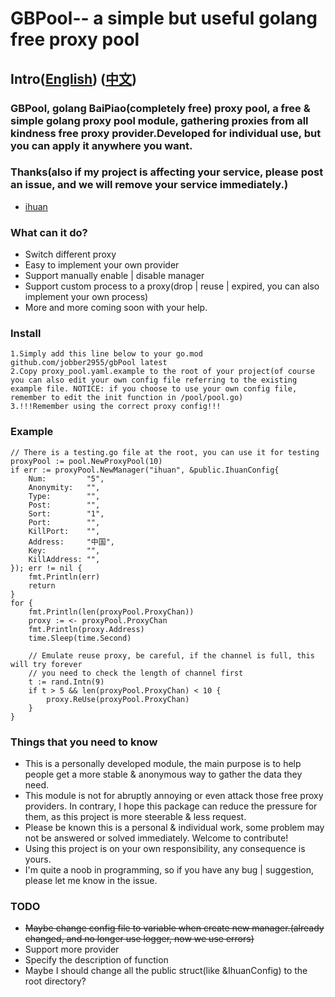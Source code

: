 # GBPool-- a simple but useful golang free proxy pool
## Intro([English](https://github.com/jobber2955/gbPool/blob/main/README.md)) ([中文](https://github.com/jobber2955/gbPool/blob/main/README_cn.md))
### GBPool, golang BaiPiao(completely free) proxy pool, a free & simple golang proxy pool module, gathering proxies from all kindness free proxy provider.Developed for individual use, but you can apply it anywhere you want.
### Thanks(also if my project is affecting your service, please post an issue, and we will remove your service immediately.)
- [ihuan](https://ip.ihuan.me/)

### What can it do?
- Switch different proxy
- Easy to implement your own provider
- Support manually enable | disable manager
- Support custom process to a proxy(drop | reuse | expired, you can also implement your own process)
- More and more coming soon with your help.

### Install

    1.Simply add this line below to your go.mod
    github.com/jobber2955/gbPool latest
    2.Copy proxy_pool.yaml.example to the root of your project(of course you can also edit your own config file referring to the existing example file. NOTICE: if you choose to use your own config file, remember to edit the init function in /pool/pool.go)
    3.!!!Remember using the correct proxy config!!!
### Example

    // There is a testing.go file at the root, you can use it for testing
    proxyPool := pool.NewProxyPool(10)
	if err := proxyPool.NewManager("ihuan", &public.IhuanConfig{
		Num:         "5",
		Anonymity:   "",
		Type:        "",
		Post:        "",
		Sort:        "1",
		Port:        "",
		KillPort:    "",
		Address:     "中国",
		Key:         "",
		KillAddress: "",
	}); err != nil {
		fmt.Println(err)
		return
	}
	for {
		fmt.Println(len(proxyPool.ProxyChan))
		proxy := <- proxyPool.ProxyChan
		fmt.Println(proxy.Address)
		time.Sleep(time.Second)

		// Emulate reuse proxy, be careful, if the channel is full, this will try forever
		// you need to check the length of channel first
		t := rand.Intn(9)
		if t > 5 && len(proxyPool.ProxyChan) < 10 {
			proxy.ReUse(proxyPool.ProxyChan)
		}
	}

### Things that you need to know
- This is a personally developed module, the main purpose is to help people get a more stable & anonymous way to gather the data they need.
- This module is not for abruptly annoying or even attack those free proxy providers. In contrary, I hope this package can reduce the pressure for them, as this project is more steerable & less request.
- Please be known this is a personal & individual work, some problem may not be answered or solved immediately. Welcome to contribute!
- Using this project is on your own responsibility, any consequence is yours.
- I'm quite a noob in programming, so if you have any bug | suggestion, please let me know in the issue.

### TODO
- ~~Maybe change config file to variable when create new manager.(already changed, and no longer use logger, now we use errors)~~
- Support more provider
- Specify the description of function
- Maybe I should change all the public struct(like &IhuanConfig) to the root directory?
